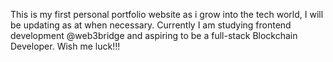 This is my first personal portfolio website as i grow into the tech world, I will be updating as at when necessary. Currently I am studying frontend development @web3bridge and aspiring to be a full-stack Blockchain Developer. Wish me luck!!!